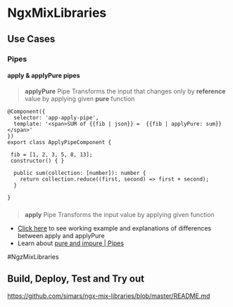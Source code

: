# NgxMixLibraries


## Use Cases

### Pipes

#### apply & applyPure pipes

> __applyPure__ Pipe Transforms the input that changes only by <strong>reference</strong> value by applying given <strong>pure</strong> function

```
@Component({
  selector: 'app-apply-pipe',
  template: '<span>SUM of {{fib | json}} =  {{fib | applyPure: sum}}</span>'
})
export class ApplyPipeComponent {

 fib = [1, 2, 3, 5, 8, 13];
 constructor() { }
 
  public sum(collection: [number]): number {
    return collection.reduce((first, second) => first + second);
  }

}
```

#####
> __apply__ Pipe Transforms the input value by applying given function


* [Click here](https://medium.com/simars/create-generic-angular-pipes-apply-and-applypure-b5dc0464ff0d) to see working example and explanations of differences between apply and applyPure
* Learn about [pure and impure | Pipes](https://angular.io/guide/pipes)

#NgzMixLibraries

## Build, Deploy, Test and Try out

https://github.com/simars/ngx-mix-libraries/blob/master/README.md
